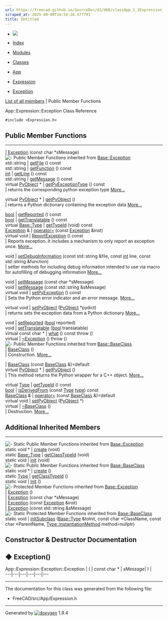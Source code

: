 ```yaml
---
url: https://freecad.github.io/SourceDoc/d1/d66/classApp_1_1Expression_1_1Exception.html
scraped_at: 2025-09-08T14:54:38.477791
title: Untitled
---
```


  * [ ![](https://www.freecad.org/svg/logo-freecad.svg) ](https://freecadweb.org "FreeCAD")
  * [Index](../../index.html "Index")
  * [Modules](../../modules.html "Modules list")
  * [Classes](../../annotated.html "Annotated list")

  * [App](../../dd/dc2/namespaceApp.html)
  * [Expression](../../dc/d5c/classApp_1_1Expression.html)
  * [Exception](../../d1/d66/classApp_1_1Expression_1_1Exception.html)

[List of all members](../../d3/dbf/classApp_1_1Expression_1_1Exception-members.html) | Public Member Functions

App::Expression::Exception Class Reference

`#include <Expression.h>`

##  Public Member Functions  
  
---  
|
[Exception](../../d1/d66/classApp_1_1Expression_1_1Exception.html#ae9ec115d5ca2c38aed3001f7b07b4acb)
(const char *sMessage)  
![-](../../closed.png) Public Member Functions inherited from
[Base::Exception](../../d8/df7/classBase_1_1Exception.html)  
std::string | [getFile](../../d8/df7/classBase_1_1Exception.html#adb6e652d6ee9cf2000a0ffeb9ce50597) () const  
std::string | [getFunction](../../d8/df7/classBase_1_1Exception.html#a6c5aa03a617f967abd79221910344718) () const  
[int](../../d1/da0/classint.html) | [getLine](../../d8/df7/classBase_1_1Exception.html#add9b14e9f5a48bdaf05487d6a13378be) () const  
std::string | [getMessage](../../d8/df7/classBase_1_1Exception.html#acea06c50f6eeaaaae36f187d99ef9226) () const  
virtual [PyObject](../../df/d1b/classPyObject.html) * | [getPyExceptionType](../../d8/df7/classBase_1_1Exception.html#a8e85d132bd8da6bcd445748d19c903d1) () const  
| returns the corresponding python exception type
[More...](../../d8/df7/classBase_1_1Exception.html#a8e85d132bd8da6bcd445748d19c903d1)  
  
virtual [PyObject](../../df/d1b/classPyObject.html) * | [getPyObject](../../d8/df7/classBase_1_1Exception.html#a7a5bddc284f02d87897e8dc0b69a24fb) ()  
| returns a Python dictionary containing the exception data
[More...](../../d8/df7/classBase_1_1Exception.html#a7a5bddc284f02d87897e8dc0b69a24fb)  
  
[bool](../../d9/db9/classbool.html) | [getReported](../../d8/df7/classBase_1_1Exception.html#ad82759cc946e2441cadef6776727be05) () const  
[bool](../../d9/db9/classbool.html) | [getTranslatable](../../d8/df7/classBase_1_1Exception.html#ae930eea23c340668b6621701b70c0e54) () const  
virtual [Base::Type](../../dc/dee/classBase_1_1Type.html) | [getTypeId](../../d8/df7/classBase_1_1Exception.html#ad6856a6fd1d296adfcb2972d4cdf33ee) (void) const  
[Exception](../../d8/df7/classBase_1_1Exception.html) & | [operator=](../../d8/df7/classBase_1_1Exception.html#a73deac583ceab824678f8bdd7f0ea40c) (const [Exception](../../d8/df7/classBase_1_1Exception.html) &inst)  
virtual void | [ReportException](../../d8/df7/classBase_1_1Exception.html#a5703117e47253fbf07d86b702f9fdae4) () const  
| Reports exception. It includes a mechanism to only report an exception once.
[More...](../../d8/df7/classBase_1_1Exception.html#a5703117e47253fbf07d86b702f9fdae4)  
  
void | [setDebugInformation](../../d8/df7/classBase_1_1Exception.html#ae7e93feb4245a77e067796b480cea0c6) (const std::string &file, const [int](../../d1/da0/classint.html) line, const std::string &function)  
| setter methods for including debug information intended to use via macro for
autofilling of debugging information
[More...](../../d8/df7/classBase_1_1Exception.html#ae7e93feb4245a77e067796b480cea0c6)  
  
void | [setMessage](../../d8/df7/classBase_1_1Exception.html#ac112f8e1e18aa8bccc4902daae47c446) (const char *sMessage)  
void | [setMessage](../../d8/df7/classBase_1_1Exception.html#a4ea8dd5f1dea35e138bea6ebcefba850) (const std::string &sMessage)  
virtual void | [setPyException](../../d8/df7/classBase_1_1Exception.html#a58855227991a1be783d3a1e15f1ab7da) () const  
| Sets the Python error indicator and an error message.
[More...](../../d8/df7/classBase_1_1Exception.html#a58855227991a1be783d3a1e15f1ab7da)  
  
virtual void | [setPyObject](../../d8/df7/classBase_1_1Exception.html#afdfd5b57a05575d1ec05297e2f6e656e) ([PyObject](../../df/d1b/classPyObject.html) *pydict)  
| returns sets the exception data from a Python dictionary
[More...](../../d8/df7/classBase_1_1Exception.html#afdfd5b57a05575d1ec05297e2f6e656e)  
  
void | [setReported](../../d8/df7/classBase_1_1Exception.html#a66b0937f234eacc2716c594acbe3ec94) ([bool](../../d9/db9/classbool.html) reported)  
void | [setTranslatable](../../d8/df7/classBase_1_1Exception.html#a776e57a0e4877acfd47b2e2a225a83a9) ([bool](../../d9/db9/classbool.html) translatable)  
virtual const char * | [what](../../d8/df7/classBase_1_1Exception.html#aa330aa854000f17a93919417d977bcac) () const throw ()  
virtual | [~Exception](../../d8/df7/classBase_1_1Exception.html#a9e6152e43a70c1318c392c4dc107281f) () throw ()  
![-](../../closed.png) Public Member Functions inherited from
[Base::BaseClass](../../df/d4d/classBase_1_1BaseClass.html)  
|
[BaseClass](../../df/d4d/classBase_1_1BaseClass.html#a84b1d36d0060e74a7b48255bca0d1928)
()  
| Construction.
[More...](../../df/d4d/classBase_1_1BaseClass.html#a84b1d36d0060e74a7b48255bca0d1928)  
  
|
[BaseClass](../../df/d4d/classBase_1_1BaseClass.html#ae41bc09a1498fbd4e952e7a7dd9de791)
(const [BaseClass](../../df/d4d/classBase_1_1BaseClass.html) &)=default  
virtual [PyObject](../../df/d1b/classPyObject.html) * | [getPyObject](../../df/d4d/classBase_1_1BaseClass.html#a5abe791f44a7691c96c166820f823514) ()  
| This method returns the Python wrapper for a C++ object.
[More...](../../df/d4d/classBase_1_1BaseClass.html#a5abe791f44a7691c96c166820f823514)  
  
virtual [Type](../../dc/dee/classBase_1_1Type.html) | [getTypeId](../../df/d4d/classBase_1_1BaseClass.html#addbd3a4f09fce7ce5c6bf021e4c1d566) () const  
[bool](../../d9/db9/classbool.html) | [isDerivedFrom](../../df/d4d/classBase_1_1BaseClass.html#ac0aa6b7835ac8a11363cf54d84c5c127) (const [Type](../../dc/dee/classBase_1_1Type.html) [type](../../d9/d98/classtype.html)) const  
[BaseClass](../../df/d4d/classBase_1_1BaseClass.html) & | [operator=](../../df/d4d/classBase_1_1BaseClass.html#ad334dfcaf7aa8b86993eaefac41207c2) (const [BaseClass](../../df/d4d/classBase_1_1BaseClass.html) &)=default  
virtual void | [setPyObject](../../df/d4d/classBase_1_1BaseClass.html#a3146be9d62368b0c207a5571ed74828e) ([PyObject](../../df/d1b/classPyObject.html) *)  
virtual | [~BaseClass](../../df/d4d/classBase_1_1BaseClass.html#a7bd44242e16f121ed78718ee8c234f49) ()  
| Destruction.
[More...](../../df/d4d/classBase_1_1BaseClass.html#a7bd44242e16f121ed78718ee8c234f49)  
  
  
##  Additional Inherited Members  
  
---  
![-](../../closed.png) Static Public Member Functions inherited from
[Base::Exception](../../d8/df7/classBase_1_1Exception.html)  
static void * | [create](../../d8/df7/classBase_1_1Exception.html#a414ab988781cc35011247bf89a2ab998) (void)  
static [Base::Type](../../dc/dee/classBase_1_1Type.html) | [getClassTypeId](../../d8/df7/classBase_1_1Exception.html#aba0b86e61e79e9ccfd2f572d5162531e) (void)  
static void | [init](../../d8/df7/classBase_1_1Exception.html#aa5f325f865abb611f5fd93277905f978) (void)  
![-](../../closed.png) Static Public Member Functions inherited from
[Base::BaseClass](../../df/d4d/classBase_1_1BaseClass.html)  
static void * | [create](../../df/d4d/classBase_1_1BaseClass.html#a4e83383416327822cfbc39e264c43d6a) ()  
static [Type](../../dc/dee/classBase_1_1Type.html) | [getClassTypeId](../../df/d4d/classBase_1_1BaseClass.html#a1e2a449672f9d4f63dffde25182e39ca) ()  
static void | [init](../../df/d4d/classBase_1_1BaseClass.html#a212586b53f566dcb0e17626699be60a7) ()  
![-](../../closed.png) Protected Member Functions inherited from
[Base::Exception](../../d8/df7/classBase_1_1Exception.html)  
|
[Exception](../../d8/df7/classBase_1_1Exception.html#a1b78336bb26edf8e784783cc150c5801)
()  
|
[Exception](../../d8/df7/classBase_1_1Exception.html#a5ce04114a730cb532695f09d772286a2)
(const char *sMessage)  
|
[Exception](../../d8/df7/classBase_1_1Exception.html#ac5574f4372bed4081146df21053affaf)
(const [Exception](../../d8/df7/classBase_1_1Exception.html) &inst)  
|
[Exception](../../d8/df7/classBase_1_1Exception.html#a959cb3b6f6373185b22965b4352ec3d4)
(const std::string &sMessage)  
![-](../../closed.png) Static Protected Member Functions inherited from
[Base::BaseClass](../../df/d4d/classBase_1_1BaseClass.html)  
static void | [initSubclass](../../df/d4d/classBase_1_1BaseClass.html#a09c22c2a82083180f9ba04b04ca6e7e2) ([Base::Type](../../dc/dee/classBase_1_1Type.html) &toInit, const char *ClassName, const char *ParentName, [Type::instantiationMethod](../../dc/dee/classBase_1_1Type.html#a10d2cdeee4a86a3e82a3d71e37a87495) method=nullptr)  
  
## Constructor & Destructor Documentation

## ◆ Exception()

App::Expression::Exception::Exception  | ( | const char *  | _sMessage_| ) |   
---|---|---|---|---|---  
  
* * *

The documentation for this class was generated from the following file:

  * FreeCAD/src/App/Expression.h

* * *

Generated by
[![doxygen](../../doxygen.svg)](https://www.doxygen.org/index.html) 1.9.4

